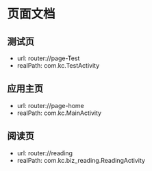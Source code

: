 # 页面文档

## 测试页 
- url: router://page-Test 
- realPath: com.kc.TestActivity 

## 应用主页 
- url: router://page-home 
- realPath: com.kc.MainActivity 

## 阅读页 
- url: router://reading 
- realPath: com.kc.biz_reading.ReadingActivity 

